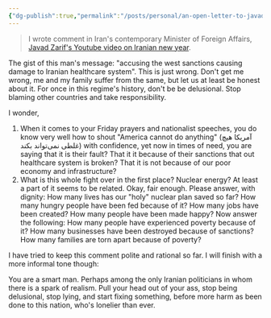 ```yaml
---
{"dg-publish":true,"permalink":"/posts/personal/an-open-letter-to-javad-zarif/","created":"2020-04-14T19:38:55.000+01:00","updated":"2023-08-28T13:47:12.000+01:00"}
---
```



> I wrote comment in Iran's contemporary Minister of Foreign Affairs, [Javad
> Zarif](https://en.wikipedia.org/wiki/Mohammad_Javad_Zarif)['s Youtube video on Iranian new year](https://www.youtube.com/watch?v=6kvHXONWXKc).

The gist of this man's message: "accusing the west sanctions causing damage to Iranian healthcare system". This is just wrong. Don't get me wrong, me and my family suffer from the same, but let us at least be honest about it. For once in this regime's history, don't be be delusional. Stop blaming other countries and take responsibility.

I wonder, 

1. When it comes to your Friday prayers and nationalist speeches, you do know very well how to shout "America cannot do anything" (آمریکا هیچ غلطی نمی‌تواند بکند) with confidence, yet now in times of need, you are saying that it is their fault? That it it because of their sanctions that out healthcare system is broken? That it is not because of our poor economy and infrastructure? 
2.  What is this whole fight over in the first place? Nuclear energy? At least a part of it seems to be related. Okay, fair enough. Please answer, with dignity: How many lives has our "holy" nuclear plan saved so far? How many hungry people have been fed because of it? How many jobs have been created? How many people have been made happy? Now answer the following: How many people have experienced poverty because of it? How many businesses have been destroyed because of sanctions? How many families are torn apart because of poverty?

I have tried to keep this comment polite and rational so far. I will finish with a more informal
tone though: 

You are a smart man. Perhaps among the only Iranian politicians in whom there is a spark of realism. Pull your head out of your ass, stop being delusional, stop lying, and start fixing something, before more harm as been done to this nation, who's lonelier than ever.
